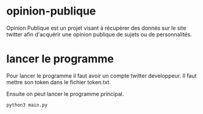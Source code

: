 # opinion-publique
Opinion Publique est un projet visant à récupèrer des donnés sur le site twitter afin d'acquérir une opinion publique de sujets ou de personnalités.

# lancer le programme

Pour lancer le programme il faut avoir un compte twitter developpeur.
Il faut mettre son token dans le fichier token.txt.

Ensuite on peut lancer le programme principal.
```sh
python3 main.py
``` 